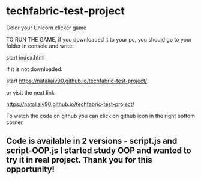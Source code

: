 # techfabric-test-project
 Color your Unicorn clicker game
 
TO RUN THE GAME, if you downloaded it to your pc, you should go to your folder in console and write:

start index.html

if it is not downloaded:

start https://nataliaiv90.github.io/techfabric-test-project/

or visit the next link

https://nataliaiv90.github.io/techfabric-test-project/
 
To watch the code on github you can click on github icon in the right bottom corner

Code is available in 2 versions - script.js and script-OOP.js
I started study OOP and wanted to try it in real project. Thank you for this opportunity! 
-----------------------------------------------------------------------------------

